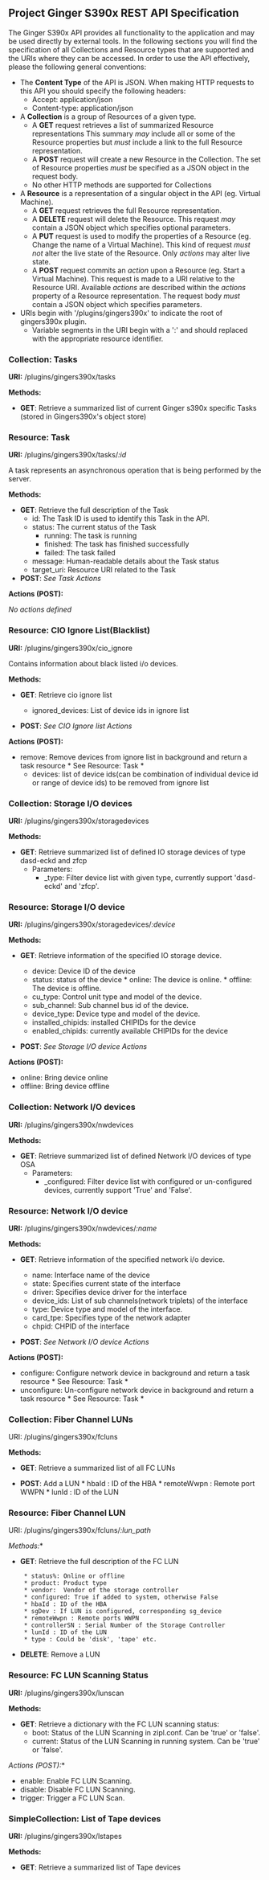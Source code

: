 ## Project Ginger S390x REST API Specification

The Ginger S390x API provides all functionality to the application and may be used
directly by external tools.  In the following sections you will find the
specification of all Collections and Resource types that are supported and the
URIs where they can be accessed.  In order to use the API effectively, please
the following general conventions:

* The **Content Type** of the API is JSON.  When making HTTP requests to this
  API you should specify the following headers:
    * Accept: application/json
    * Content-type: application/json
* A **Collection** is a group of Resources of a given type.
    * A **GET** request retrieves a list of summarized Resource representations
      This summary *may* include all or some of the Resource properties but
      *must* include a link to the full Resource representation.
    * A **POST** request will create a new Resource in the Collection. The set
      of Resource properties *must* be specified as a JSON object in the request
      body.
    * No other HTTP methods are supported for Collections
* A **Resource** is a representation of a singular object in the API (eg.
  Virtual Machine).
    * A **GET** request retrieves the full Resource representation.
    * A **DELETE** request will delete the Resource. This request *may* contain
      a JSON object which specifies optional parameters.
    * A **PUT** request is used to modify the properties of a Resource (eg.
      Change the name of a Virtual Machine). This kind of request *must not*
      alter the live state of the Resource. Only *actions* may alter live state.
    * A **POST** request commits an *action* upon a Resource (eg. Start a
      Virtual Machine). This request is made to a URI relative to the Resource
      URI. Available *actions* are described within the *actions* property of a
      Resource representation.  The request body *must* contain a JSON object
      which specifies parameters.
* URIs begin with '/plugins/gingers390x' to indicate the root of gingers390x plugin.
    * Variable segments in the URI begin with a ':' and should replaced with the
      appropriate resource identifier.


### Collection: Tasks

**URI:** /plugins/gingers390x/tasks

**Methods:**

* **GET**: Retrieve a summarized list of current Ginger s390x specific Tasks (stored
in Gingers390x's object store)

### Resource: Task

**URI:** /plugins/gingers390x/tasks/*:id*

A task represents an asynchronous operation that is being performed by the
server.

**Methods:**

* **GET**: Retrieve the full description of the Task
    * id: The Task ID is used to identify this Task in the API.
    * status: The current status of the Task
        * running: The task is running
        * finished: The task has finished successfully
        * failed: The task failed
    * message: Human-readable details about the Task status
    * target_uri: Resource URI related to the Task
* **POST**: *See Task Actions*

**Actions (POST):**

*No actions defined*

### Resource: CIO Ignore List(Blacklist)

**URI:** /plugins/gingers390x/cio_ignore

Contains information about black listed i/o devices.

**Methods:**

* **GET**: Retrieve cio ignore list
    * ignored_devices: List of device ids in ignore list

* **POST**: *See CIO Ignore list Actions*

**Actions (POST):**

* remove: Remove devices from ignore list in background and return
          a task resource * See Resource: Task *
    * devices: list of device ids(can be combination of individual device id or
               range of device ids) to be removed from ignore list

### Collection: Storage I/O devices

**URI:** /plugins/gingers390x/storagedevices

**Methods:**

* **GET**: Retrieve summarized list of defined IO storage devices of type dasd-eckd and zfcp
    * Parameters:
        * _type: Filter device list with given type, currently support
                        'dasd-eckd' and 'zfcp'.

### Resource: Storage I/O device

**URI:** /plugins/gingers390x/storagedevices/*:device*

**Methods:**

* **GET**: Retrieve information of the specified IO storage device.
    * device: Device ID of the device
    * status: status of the device
             * online:  The device is online.
             * offline: The device is offline.
    * cu_type: Control unit type and model of the device.
    * sub_channel: Sub channel bus id of the device.
    * device_type:  Device type and model of the device.
    * installed_chipids: installed CHIPIDs for the device
    * enabled_chipids: currently available CHIPIDs for the device

* **POST**: *See Storage I/O device Actions*

**Actions (POST):**

* online: Bring device online
* offline: Bring device offline

### Collection: Network I/O devices

**URI:** /plugins/gingers390x/nwdevices

**Methods:**

* **GET**: Retrieve summarized list of defined Network I/O devices of type OSA
    * Parameters:
        * _configured: Filter device list with configured or un-configured devices,
                       currently support 'True' and 'False'.

### Resource: Network I/O device

**URI:** /plugins/gingers390x/nwdevices/*:name*

**Methods:**

* **GET**: Retrieve information of the specified network i/o device.
    * name: Interface name of the device
    * state: Specifies current state of the interface
    * driver: Specifies device driver for the interface
    * device_ids: List of sub channels(network triplets) of the interface
    * type:  Device type and model of the interface.
    * card_tpe: Specifies type of the network adapter
    * chpid: CHPID of the interface

* **POST**: *See Network I/O device Actions*

**Actions (POST):**

* configure: Configure network device in background and return
             a task resource * See Resource: Task *
* unconfigure: Un-configure network device in background and return
               a task resource * See Resource: Task *


### Collection: Fiber Channel LUNs

URI: /plugins/gingers390x/fcluns

**Methods:**

* **GET**: Retrieve a summarized list of all FC LUNs

* **POST**: Add a LUN
       * hbaId : ID of the HBA
       * remoteWwpn : Remote port WWPN
       * lunId : ID of the LUN

### Resource: Fiber Channel LUN

URI: /plugins/gingers390x/fcluns/*:lun_path*

*Methods:**

* **GET**: Retrieve the full description of the FC LUN

       * status%: Online or offline
       * product: Product type
       * vendor:  Vendor of the storage controller
       * configured: True if added to system, otherwise False
       * hbaId : ID of the HBA
       * sgDev : If LUN is configured, corresponding sg_device
       * remoteWwpn : Remote ports WWPN
       * controllerSN : Serial Number of the Storage Controller
       * lunId : ID of the LUN
       * type : Could be 'disk', 'tape' etc.

* **DELETE**: Remove a LUN


### Resource: FC LUN Scanning Status

**URI:** /plugins/gingers390x/lunscan

**Methods:**

* **GET**: Retrieve a dictionary with the FC LUN scanning status:
    * boot: Status of the LUN Scanning in zipl.conf. Can be 'true' or 'false'.
    * current: Status of the LUN Scanning in running system. Can be 'true' or 'false'.

*Actions (POST):**

* enable: Enable FC LUN Scanning.
* disable: Disable FC LUN Scanning.
* trigger: Trigger a FC LUN Scan.


### SimpleCollection: List of Tape devices

**URI:** /plugins/gingers390x/lstapes

**Methods:**

* **GET**: Retrieve a summarized list of Tape devices
